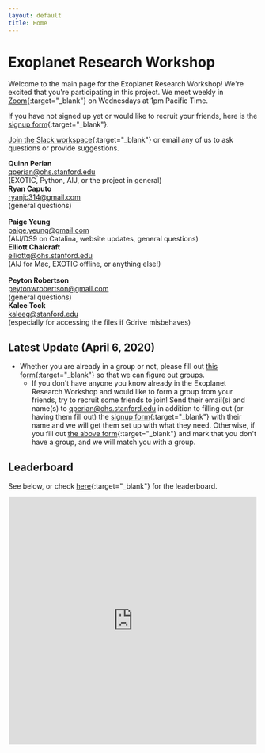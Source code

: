 ```yaml
---
layout: default
title: Home
---
```


# Exoplanet Research Workshop

Welcome to the main page for the Exoplanet Research Workshop! We're excited that you're participating in this project. We meet weekly in [Zoom](https://stanford.zoom.us/j/2940180841){:target="_blank"} on Wednesdays at 1pm Pacific Time.

If you have not signed up yet or would like to recruit your friends, here is the [signup form](https://docs.google.com/forms/d/e/1FAIpQLSdYdnDFFS7MinZQbgGAxN3ULTTshf0Q3tvWsC1YjVQKXwWkeQ/viewform?usp=send_form){:target="_blank"}.

[Join the Slack workspace](https://join.slack.com/t/exoplanetrese-nug2480/shared_invite/zt-d63jj8jl-WFWgC0P9mOBvDLbJEvo5EQ){:target="_blank"} or email any of us to ask questions or provide suggestions.

<div class="row">
    <div class="column">
        <strong>Quinn Perian</strong><br><a href="mailto:qperian@ohs.stanford.edu">qperian@ohs.stanford.edu</a><br>
        (EXOTIC, Python, AIJ, or the project in general)
    </div>
    <div class="column">
        <strong>Ryan Caputo</strong><br><a href="mailto:ryanjc314@gmail.com">ryanjc314@gmail.com</a><br>
        (general questions)
    </div>
</div>


<div class="row" style="margin-top:1rem">
    <div class="column">
        <strong>Paige Yeung</strong><br><a href="mailto:paige.yeung@gmail.com">paige.yeung@gmail.com</a><br>
        (AIJ/DS9 on Catalina, website updates, general questions)
    </div>
    <div class="column">
        <strong>Elliott Chalcraft</strong><br><a href="mailto:elliottq@ohs.stanford.edu">elliottq@ohs.stanford.edu</a><br>
        (AIJ for Mac, EXOTIC offline, or anything else!)
    </div>
</div>


<div class="row" style="margin-top:1rem">
    <div class="column">
        <strong>Peyton Robertson</strong><br><a href="mailto:peytonwrobertson@gmail.com">peytonwrobertson@gmail.com</a><br>
        (general questions)
    </div>
    <div class="column">
        <strong>Kalee Tock</strong><br><a href="mailto:kaleeg@stanford.edu">kaleeg@stanford.edu</a><br>
        (especially for accessing the files if Gdrive misbehaves)
    </div>
</div>



## Latest Update (April 6, 2020)

* Whether you are already in a group or not, please fill out [this form](https://docs.google.com/forms/d/e/1FAIpQLSf549CDUdYCOVv7XSJY26KR9J83XYTHY-z7NHrbZQfv456u4g/viewform?usp=sf_link){:target="_blank"} so that we can figure out groups. 
    * If you don't have anyone you know already in the Exoplanet Research Workshop and would like to form a group from your friends, try to recruit some friends to join! Send their email(s) and name(s) to qperian@ohs.stanford.edu in addition to filling out (or having them fill out) the [signup form](https://docs.google.com/forms/d/e/1FAIpQLSdYdnDFFS7MinZQbgGAxN3ULTTshf0Q3tvWsC1YjVQKXwWkeQ/viewform?usp=send_form){:target="_blank"} with their name and we will get them set up with what they need. Otherwise, if you fill out [the above form](https://docs.google.com/forms/d/e/1FAIpQLSf549CDUdYCOVv7XSJY26KR9J83XYTHY-z7NHrbZQfv456u4g/viewform?usp=sf_link){:target="_blank"} and mark that you don't have a group, and we will match you with a group.

## Leaderboard
See below, or check [here](https://docs.google.com/spreadsheets/d/186XBseS2LP1QWJaaSwJQzCkS0cBpJ4C8teQdVBPQDpk/){:target="_blank"} for the leaderboard.

<center><iframe width='500' height='500' frameborder='0' scrolling='no' src='https://docs.google.com/spreadsheets/d/186XBseS2LP1QWJaaSwJQzCkS0cBpJ4C8teQdVBPQDpk/'>&range=A1:G33&widget=false&chrome=false</iframe></center>

